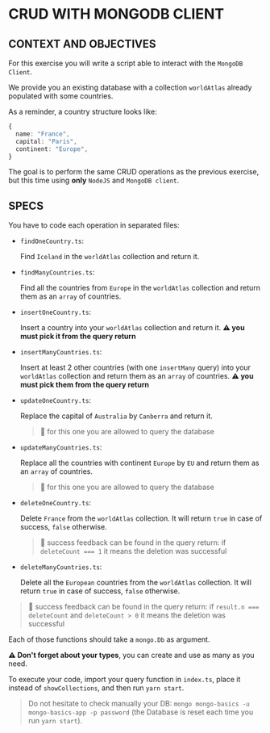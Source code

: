 # CRUD WITH MONGODB CLIENT

## CONTEXT AND OBJECTIVES

For this exercise you will write a script able to interact with the `MongoDB Client`.

We provide you an existing database with a collection `worldAtlas` already populated with some countries.

As a reminder, a country structure looks like:

```typescript
{
  name: "France",
  capital: "Paris",
  continent: "Europe",
}
```

The goal is to perform the same CRUD operations as the previous exercise, but this time using **only** `NodeJS` and `MongoDB client`.

## SPECS

You have to code each operation in separated files:

- `findOneCountry.ts`:

  Find `Iceland` in the `worldAtlas` collection and return it.

- `findManyCountries.ts`:

  Find all the countries from `Europe` in the `worldAtlas` collection and return them as an `array` of countries.

- `insertOneCountry.ts`:

  Insert a country into your `worldAtlas` collection and return it. **⚠️ you must pick it from the query return**

- `insertManyCountries.ts`:

  Insert at least 2 other countries (with one `insertMany` query) into your `worldAtlas` collection and return them as an `array` of countries. **⚠️ you must pick them from the query return**

- `updateOneCountry.ts`:

  Replace the capital of `Australia` by `Canberra` and return it.
  > 🔎 for this one you are allowed to query the database

- `updateManyCountries.ts`:

  Replace all the countries with continent `Europe` by `EU` and return them as an `array` of countries.
  > 🔎 for this one you are allowed to query the database

- `deleteOneCountry.ts`:

  Delete `France` from the `worldAtlas` collection. It will return `true` in case of success, `false` otherwise.
  > 🔎 success feedback can be found in the query return: if `deleteCount === 1` it means the deletion was successful

- `deleteManyCountries.ts`:

  Delete all the `European` countries from the `worldAtlas` collection. It will return `true` in case of success, `false` otherwise.
 > 🔎 success feedback can be found in the query return: if `result.n === deleteCount` and `deleteCount > 0` it means the deletion was successful

Each of those functions should take a `mongo.Db` as argument.

**⚠️ Don't forget about your types**, you can create and use as many as you need.

To execute your code, import your query function in `index.ts`, place it instead of `showCollections`, and then run `yarn start`.

> Do not hesitate to check manually your DB: `mongo mongo-basics -u mongo-basics-app -p password` (the Database is reset each time you run `yarn start`).
